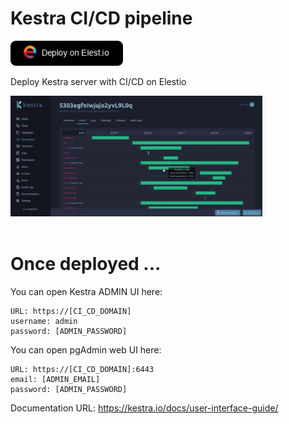 # Kestra CI/CD pipeline

<a href="https://dash.elest.io/deploy?source=cicd&social=dockerCompose&url=https://github.com/elestio-examples/kestra"><img src="deploy-on-elestio.png" alt="Deploy on Elest.io" width="180px" /></a>

Deploy Kestra server with CI/CD on Elestio

<img src="Kestra.jpg" style='width: 80%;'/>
<br/>
<br/>

# Once deployed ...

You can open Kestra ADMIN UI here:

    URL: https://[CI_CD_DOMAIN]
    username: admin
    password: [ADMIN_PASSWORD]

You can open pgAdmin web UI here:

    URL: https://[CI_CD_DOMAIN]:6443
    email: [ADMIN_EMAIL]
    password: [ADMIN_PASSWORD]

Documentation URL: https://kestra.io/docs/user-interface-guide/